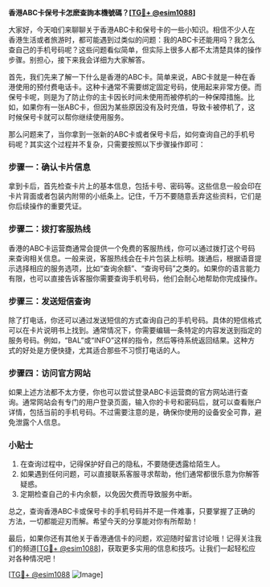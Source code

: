 **香港ABC卡保号卡怎麽查詢本機號碼？[[TG💪+ @esim1088](https://t.me/s/esim1088)]**

大家好，今天咱们来聊聊关于香港ABC卡和保号卡的一些小知识。相信不少人在香港生活或者旅游时，都可能遇到过类似的问题：我的ABC卡还能用吗？我怎么查自己的手机号码呢？这些问题看似简单，但实际上很多人都不太清楚具体的操作步骤。别担心，接下来我会详细为大家解答。

首先，我们先来了解一下什么是香港的ABC卡。简单来说，ABC卡就是一种在香港使用的预付费电话卡。这种卡通常不需要绑定固定号码，使用起来非常方便。而保号卡呢，则是为了防止你的主卡因长时间未使用而被停机的一种保障措施。比如，如果你有一张ABC卡，但因为某些原因没有及时充值，导致卡被停机了，这时候保号卡就可以帮你继续使用服务。

那么问题来了，当你拿到一张新的ABC卡或者保号卡后，如何查询自己的手机号码呢？其实这个过程并不复杂，只需要按照以下步骤操作即可：

### 步骤一：确认卡片信息
拿到卡后，首先检查卡片上的基本信息，包括卡号、密码等。这些信息一般会印在卡片背面或者包装内附带的小纸条上。记住，千万不要随意丢弃这些资料，它们是你后续操作的重要凭证。

### 步骤二：拨打客服热线
香港的ABC卡运营商通常会提供一个免费的客服热线，你可以通过拨打这个号码来查询相关信息。一般来说，客服热线会在卡片包装上标明。拨通后，根据语音提示选择相应的服务选项，比如“查询余额”、“查询号码”之类的。如果你的语言能力有限，也可以直接告诉客服你需要查询手机号码，他们会耐心地帮助你完成操作。

### 步骤三：发送短信查询
除了打电话，你还可以通过发送短信的方式查询自己的手机号码。具体的短信格式可以在卡片说明书上找到。通常情况下，你需要编辑一条特定的内容发送到指定的服务号码。例如，“BAL”或“INFO”这样的指令，然后等待系统返回结果。这种方式的好处是方便快捷，尤其适合那些不习惯打电话的人。

### 步骤四：访问官方网站
如果上述方法都不太方便，你也可以尝试登录ABC卡运营商的官方网站进行查询。通常网站会有专门的用户登录页面，输入你的卡号和密码后，就可以查看账户详情，包括当前的手机号码。不过需要注意的是，确保你使用的设备安全可靠，避免泄露个人信息。

### 小贴士
1. 在查询过程中，记得保护好自己的隐私，不要随便透露给陌生人。
2. 如果遇到任何问题，可以直接联系客服寻求帮助，他们通常都很乐意为你解答疑惑。
3. 定期检查自己的卡内余额，以免因欠费而导致服务中断。

总之，查询香港ABC卡或保号卡的手机号码并不是一件难事，只要掌握了正确的方法，一切都能迎刃而解。希望今天的分享能对你有所帮助！

最后，如果你还有其他关于香港通信卡的问题，欢迎随时留言讨论哦！记得关注我们的频道[[TG💪+ @esim1088](https://t.me/s/esim1088)]，获取更多实用的信息和技巧。让我们一起轻松应对各种情况吧！

[[TG💪+ @esim1088](https://t.me/s/esim1088) ![Image](https://i.postimg.cc/4NQfJmqS/Snipaste-2025-05-13-00-14-12.png)]